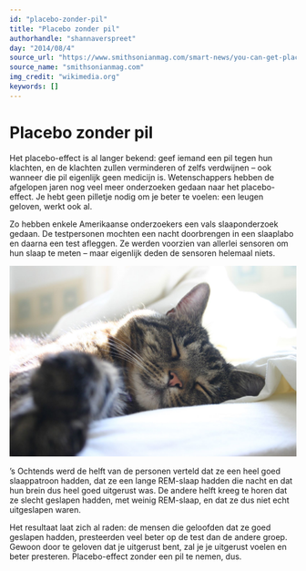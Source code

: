 ```yaml
---
id: "placebo-zonder-pil"
title: "Placebo zonder pil"
authorhandle: "shannaverspreet"
day: "2014/08/4"
source_url: "https://www.smithsonianmag.com/smart-news/you-can-get-placebo-sleep-180949410/?no-ist"
source_name: "smithsonianmag.com"
img_credit: "wikimedia.org"
keywords: []
---
```

# Placebo zonder pil
Het placebo-effect is al langer bekend: geef iemand een pil tegen hun klachten, en de klachten zullen verminderen of zelfs verdwijnen – ook wanneer die pil eigenlijk geen medicijn is. Wetenschappers hebben de afgelopen jaren nog veel meer onderzoeken gedaan naar het placebo-effect. Je hebt geen pilletje nodig om je beter te voelen: een leugen geloven, werkt ook al.

Zo hebben enkele Amerikaanse onderzoekers een vals slaaponderzoek gedaan. De testpersonen mochten een nacht doorbrengen in een slaaplabo en daarna een test afleggen. Ze werden voorzien van allerlei sensoren om hun slaap te meten – maar eigenlijk deden de sensoren helemaal niets.

![flickr.com](2.jpg "Credit: flickr.com")

’s Ochtends werd de helft van de personen verteld dat ze een heel goed slaappatroon hadden, dat ze een lange REM-slaap hadden die nacht en dat hun brein dus heel goed uitgerust was. De andere helft kreeg te horen dat ze slecht geslapen hadden, met weinig REM-slaap, en dat ze dus niet echt uitgeslapen waren.

Het resultaat laat zich al raden: de mensen die geloofden dat ze goed geslapen hadden, presteerden veel beter op de test dan de andere groep. Gewoon door te geloven dat je uitgerust bent, zal je je uitgerust voelen en beter presteren. Placebo-effect zonder een pil te nemen, dus.